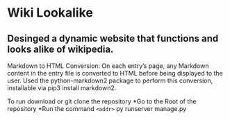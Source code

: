 # Wiki Lookalike
 
Desinged a dynamic website that functions and looks alike of wikipedia.
-----------------------------------------------------------------------

Markdown to HTML Conversion: On each entry’s page, any Markdown content in the entry file is converted to HTML before being displayed to the user. Used the python-markdown2 package to perform this conversion, installable via pip3 install markdown2.

To run download or git clone the repository
*Go to the Root of the repository
*Run the command 
`<addr>` py runserver manage.py
